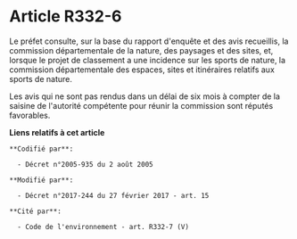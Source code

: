 # Article R332-6

Le préfet consulte, sur la base du rapport d'enquête et des avis recueillis, la commission départementale de la nature, des
paysages et des sites, et, lorsque le projet de classement a une incidence sur les sports de nature, la commission
départementale des espaces, sites et itinéraires relatifs aux sports de nature.

Les  avis qui ne sont pas rendus dans un délai de six mois à compter de la  saisine de l'autorité compétente pour réunir la
commission sont réputés  favorables.

**Liens relatifs à cet article**

	**Codifié par**:

	  - Décret n°2005-935 du 2 août 2005

	**Modifié par**:

	  - Décret n°2017-244 du 27 février 2017 - art. 15

	**Cité par**:

	  - Code de l'environnement - art. R332-7 (V)
